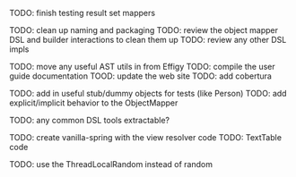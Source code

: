 TODO: finish testing result set mappers

TODO: clean up naming and packaging
TODO: review the object mapper DSL and builder interactions to clean them up
TODO: review any other DSL impls

TODO: move any useful AST utils in from Effigy
TODO: compile the user guide documentation
TOOD: update the web site
TODO: add cobertura

TODO: add in useful stub/dummy objects for tests (like Person)
TODO: add explicit/implicit behavior to the ObjectMapper

TODO: any common DSL tools extractable?

TODO: create vanilla-spring with the view resolver code
TODO: TextTable code

TODO: use the ThreadLocalRandom instead of random